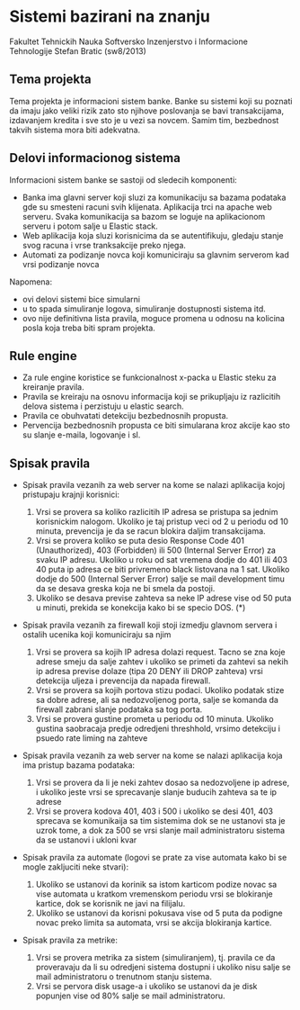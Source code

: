 # Sistemi bazirani na znanju

Fakultet Tehnickih Nauka
Softversko Inzenjerstvo i Informacione Tehnologije
Stefan Bratic (sw8/2013)

## Tema projekta

Tema projekta je informacioni sistem banke. Banke su sistemi koji su poznati da imaju jako veliki rizik zato sto njihove poslovanja se bavi transakcijama, izdavanjem kredita i sve sto je u vezi sa novcem. Samim tim, bezbednost takvih sistema mora biti adekvatna. 

## Delovi informacionog sistema

Informacioni sistem banke se sastoji od sledecih komponenti:
- Banka ima glavni server koji sluzi za komunikaciju sa bazama podataka gde su smesteni racuni svih klijenata. Aplikacija trci na apache web serveru. Svaka komunikacija sa bazom se loguje na aplikacionom serveru i potom salje u Elastic stack.
- Web aplikacija koja sluzi korisnicima da se autentifikuju, gledaju stanje svog racuna i vrse tranksakcije preko njega.
- Automati za podizanje novca koji komuniciraju sa glavnim serverom kad vrsi podizanje novca

Napomena:
 - ovi delovi sistemi bice simularni
 - u to spada simuliranje logova, simuliranje dostupnosti sistema itd.
 - ovo nije definitivna lista pravila, moguce promena u odnosu na kolicina posla koja treba biti spram projekta.


## Rule engine

- Za rule engine koristice se funkcionalnost x-packa u Elastic steku za kreiranje pravila.
- Pravila se kreiraju na osnovu informacija koji se prikupljaju iz razlicitih delova sistema i perzistuju u elastic search.
- Pravila ce obuhvatati detekciju bezbednosnih propusta.
- Pervencija bezbednosnih propusta ce biti simularana kroz akcije kao sto su slanje e-maila, logovanje i sl.


## Spisak pravila

- Spisak pravila vezanih za web server na kome se nalazi aplikacija kojoj pristupaju krajnji korisnici:
  1. Vrsi se provera sa koliko razlicitih IP adresa se pristupa sa jednim korisnickim nalogom. Ukoliko je taj pristup veci od 2 u periodu od 10 minuta, prevencija je da se racun blokira daljim transakcijama.
  2. Vrsi se provera koliko se puta desio Response Code 401 (Unauthorized), 403 (Forbidden) ili 500 (Internal Server Error) za svaku IP adresu. Ukoliko u roku od sat vremena dodje do 401 ili 403 40 puta ip adresa ce biti privremeno black listovana na 1 sat. Ukoliko dodje do 500 (Internal Server Error) salje se mail development timu da se desava greska koja ne bi smela da postoji.
  3. Ukoliko se desava previse zahteva sa neke IP adrese vise od 50 puta u minuti, prekida se konekcija kako bi se specio DOS. (*)

- Spisak pravila vezanih za firewall koji stoji izmedju glavnom servera i ostalih ucenika koji komuniciraju sa njim
  1. Vrsi se provera sa kojih IP adresa dolazi request. Tacno se zna koje adrese smeju da salje zahtev i ukoliko se primeti da zahtevi sa nekih ip adresa previse dolaze (tipa 20 DENY ili DROP zahteva) vrsi detekcija uljeza i prevencija da napada firewall.
  2. Vrsi se provera sa kojih portova stizu podaci. Ukoliko podatak stize sa dobre adrese, ali sa nedozvoljenog porta, salje se komanda da firewall zabrani slanje podataka sa tog porta.
  3. Vrsi se provera gustine prometa u periodu od 10 minuta. Ukoliko gustina saobracaja predje odredjeni threshhold, vrsimo detekciju i psuedo rate liming na zahteve

- Spisak pravila vezanih za web server na kome se nalazi aplikacija koja ima pristup bazama podataka:
  1. Vrsi se provera da li je neki zahtev dosao sa nedozvoljene ip adrese, i ukoliko jeste vrsi se sprecavanje slanje buducih zahteva sa te ip adrese
  2. Vrsi se provera kodova 401, 403 i 500 i ukoliko se desi 401, 403 sprecava se komunikaija sa tim sistemima dok se ne ustanovi sta je uzrok tome, a dok za 500 se vrsi slanje mail administratoru sistema da se ustanovi i ukloni kvar

- Spisak pravila za automate (logovi se prate za vise automata kako bi se mogle zakljuciti neke stvari):
  1. Ukoliko se ustanovi da korinik sa istom karticom podize novac sa vise automata u kratkom vremenskom periodu vrsi se blokiranje kartice, dok se korisnik ne javi na filijalu.
  2. Ukoliko se ustanovi da korisni pokusava vise od 5 puta da podigne novac preko limita sa automata, vrsi se akcija blokiranja kartice.

- Spisak pravila za metrike:
  1. Vrsi se provera metrika za sistem (simuliranjem), tj. pravila ce da proveravaju da li su odredjeni sistema dostupni i ukoliko nisu salje se mail administratoru o trenutnom stanju sistema.
  2. Vrsi se pervora disk usage-a i ukoliko se ustanovi da je disk popunjen vise od 80% salje se mail administratoru.


